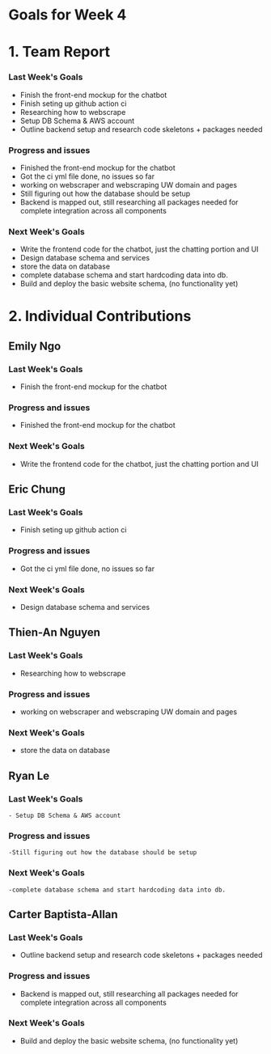 # Goals for Week 4

# 1. Team Report
<status update for TA here>

<agenda for team meeting here>

### Last Week's Goals
- Finish the front-end mockup for the chatbot
- Finish seting up github action ci
- Researching how to webscrape
- Setup DB Schema & AWS account
- Outline backend setup and research code skeletons + packages needed
### Progress and issues
- Finished the front-end mockup for the chatbot
- Got the ci yml file done, no issues so far
- working on webscraper and webscraping UW domain and pages
- Still figuring out how the database should be setup
- Backend is mapped out, still researching all packages needed for complete integration across all components
### Next Week's Goals
- Write the frontend code for the chatbot, just the chatting portion and UI
- Design database schema and services
- store the data on database
- complete database schema and start hardcoding data into db.
- Build and deploy the basic website schema, (no functionality yet)
# 2. Individual Contributions
## Emily Ngo
### Last Week's Goals
- Finish the front-end mockup for the chatbot

### Progress and issues
- Finished the front-end mockup for the chatbot

### Next Week's Goals
- Write the frontend code for the chatbot, just the chatting portion and UI

## Eric Chung
### Last Week's Goals
- Finish seting up github action ci
### Progress and issues
- Got the ci yml file done, no issues so far
### Next Week's Goals
- Design database schema and services

## Thien-An Nguyen
### Last Week's Goals
- Researching how to webscrape
### Progress and issues
- working on webscraper and webscraping UW domain and pages
### Next Week's Goals
- store the data on database

## Ryan Le
### Last Week's Goals
    - Setup DB Schema & AWS account
### Progress and issues
    -Still figuring out how the database should be setup
### Next Week's Goals
    -complete database schema and start hardcoding data into db.

## Carter Baptista-Allan
### Last Week's Goals
- Outline backend setup and research code skeletons + packages needed
### Progress and issues
- Backend is mapped out, still researching all packages needed for complete integration across all components
### Next Week's Goals
- Build and deploy the basic website schema, (no functionality yet)

